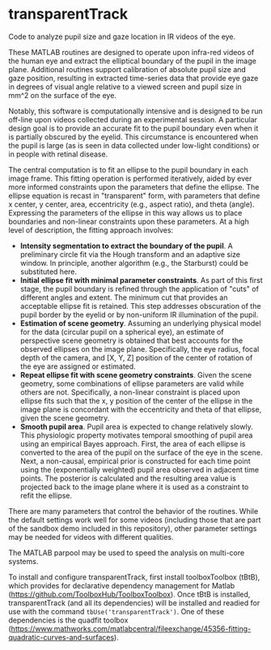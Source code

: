 # transparentTrack
Code to analyze pupil size and gaze location in IR videos of the eye.

These MATLAB routines are designed to operate upon infra-red videos of the human eye and extract the elliptical boundary of the pupil in the image plane. Additional routines support calibration of absolute pupil size and gaze position, resulting in extracted time-series data that provide eye gaze in degrees of visual angle relative to a viewed screen and pupil size in mm^2 on the surface of the eye.

Notably, this software is computationally intensive and is designed to be run off-line upon videos collected during an experimental session. A particular design goal is to provide an accurate fit to the pupil boundary even when it is partially obscured by the eyelid. This circumstance is encountered when the pupil is large (as is seen in data collected under low-light conditions) or in people with retinal disease.

The central computation is to fit an ellipse to the pupil boundary in each image frame. This fitting operation is performed iteratively, aided by ever more informed constraints upon the parameters that define the ellipse. The ellipse equation is recast in "transparent" form, with parameters that define x center, y center, area, eccentricity (e.g., aspect ratio), and theta (angle). Expressing the parameters of the ellipse in this way allows us to place boundaries and non-linear constraints upon these parameters. At a high level of description, the fitting approach involves:

- **Intensity segmentation to extract the boundary of the pupil**. A preliminary circle fit via the Hough transform and an adaptive size window. In principle, another algorithm (e.g., the Starburst) could be substituted here.
- **Initial ellipse fit with minimal parameter constraints**. As part of this first stage, the pupil boundary is refined through the application of "cuts" of different angles and extent. The minimum cut that provides an acceptable ellipse fit is retained. This step addresses obscuration of the pupil border by the eyelid or by non-uniform IR illumination of the pupil.
- **Estimation of scene geometry**. Assuming an underlying physical model for the data (circular pupil on a spherical eye), an estimate of perspective scene geometry is obtained that best accounts for the observed ellipses on the image plane. Specifically, the eye radius, focal depth of the camera, and [X, Y, Z] position of the center of rotation of the eye are assigned or estimated.
- **Repeat ellipse fit with scene geometry constraints**. Given the scene geometry, some combinations of ellipse parameters are valid while others are not. Specifically, a non-linear constraint is placed upon ellipse fits such that the x, y position of the center of the ellipse in the image plane is concordant with the eccentricity and theta of that ellipse, given the scene geometry.
- **Smooth pupil area**. Pupil area is expected to change relatively slowly. This physiologic property motivates temporal smoothing of pupil area using an empirical Bayes approach. First, the area of each ellipse is converted to the area of the pupil on the surface of the eye in the scene. Next, a non-causal, empirical prior is constructed for each time point using the (exponentially weighted) pupil area observed in adjacent time points. The posterior is calculated and the resulting area value is projected back to the image plane where it is used as a constraint to refit the ellipse.

There are many parameters that control the behavior of the routines. While the default settings work well for some videos (including those that are part of the sandbox demo included in this repository), other parameter settings may be needed for videos with different qualities.

The MATLAB parpool may be used to speed the analysis on multi-core systems.

To install and configure transparentTrack, first install toolboxToolbox (tBtB), which provides for declarative dependency management for Matlab (https://github.com/ToolboxHub/ToolboxToolbox). Once tBtB is installed, transparentTrack (and all its dependencies) will be installed and readied for use with the command `tbUse('transparentTrack')`. One of these dependencies is the quadfit toolbox (https://www.mathworks.com/matlabcentral/fileexchange/45356-fitting-quadratic-curves-and-surfaces).
